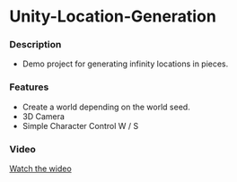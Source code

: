 # Unity-Location-Generation

### Description
- Demo project for generating infinity locations in pieces.

### Features
- Create a world depending on the world seed.
- 3D Camera
- Simple Character Control W / S

### Video

[Watch the wideo](https://github-production-user-asset-6210df.s3.amazonaws.com/57986505/280520344-f7a8c43c-88fe-475e-ab39-841b625c0c26.mp4)
